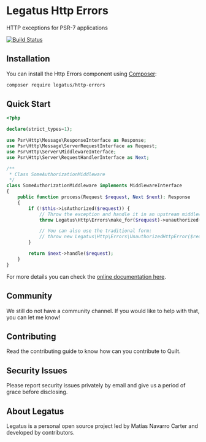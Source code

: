 Legatus Http Errors
===================

HTTP exceptions for PSR-7 applications

[![Build Status](https://drone.mnavarro.dev/api/badges/legatus/http-errors/status.svg)](https://drone.mnavarro.dev/legatus/http-errors)

## Installation
You can install the Http Errors component using [Composer][composer]:

```bash
composer require legatus/http-errors
```

## Quick Start

```php
<?php

declare(strict_types=1);

use Psr\Http\Message\ResponseInterface as Response;
use Psr\Http\Message\ServerRequestInterface as Request;
use Psr\Http\Server\MiddlewareInterface;
use Psr\Http\Server\RequestHandlerInterface as Next;

/**
 * Class SomeAuthorizationMiddleware
 */
class SomeAuthorizationMiddleware implements MiddlewareInterface
{
    public function process(Request $request, Next $next): Response
    {
        if (!$this->isAuthorized($request)) {
            // Throw the exception and handle it in an upstream middleware
            throw Legatus\Http\Errors\make_for($request)->unauthorized();

            // You can also use the traditional form:
            // throw new Legatus\Http\Errors\UnauthorizedHttpError($request);
        }

        return $next->handle($request);
    }
}
```

For more details you can check the [online documentation here][docs].

## Community
We still do not have a community channel. If you would like to help with that, you can let me know!

## Contributing
Read the contributing guide to know how can you contribute to Quilt.

## Security Issues
Please report security issues privately by email and give us a period of grace before disclosing.

## About Legatus
Legatus is a personal open source project led by Matías Navarro Carter and developed by contributors.

[composer]: https://getcomposer.org/
[docs]: https://legatus.mnavarro.dev/components/http-errors